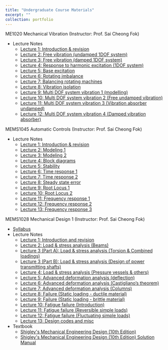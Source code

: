 ```yaml
---
title: "Undergraduate Course Materials"
excerpt: ""
collection: portfolio
---
```


ME1020 Mechanical Vibration (Instructor: Prof. Sai Cheong Fok)
* Lecture Notes
  * [Lecture 1: Introduction & revision](http://jinliuchao.github.io/files/Course_Materials/Undergraduate_Course/ME1020/0ME1020L1.pdf)
  * [Lecture 2: Free vibration (undamped 1DOF system)](http://Liuchao-JIN.github.io/files/Course_Materials/Undergraduate_Course/ME1020/0ME1020L2.pdf)
  * [Lecture 3: Free vibration (damped 1DOF system)](http://Liuchao-JIN.github.io/files/Course_Materials/Undergraduate_Course/ME1020/0ME1020L3.pdf)
  * [Lecture 4: Response to harmonic excitation (1DOF system)](http://Liuchao-JIN.github.io/files/Course_Materials/Undergraduate_Course/ME1020/0ME1020L4.pdf)
  * [Lecture 5: Base excitation](http://Liuchao-JIN.github.io/files/Course_Materials/Undergraduate_Course/ME1020/0ME1020L5.pdf)
  * [Lecture 6: Rotating imbalance](http://Liuchao-JIN.github.io/files/Course_Materials/Undergraduate_Course/ME1020/0ME1020L6.pdf)
  * [Lecture 7: Balancing rotating machines](http://Liuchao-JIN.github.io/files/Course_Materials/Undergraduate_Course/ME1020/0ME1020L7.pdf)
  * [Lecture 8: Vibration isolation](http://Liuchao-JIN.github.io/files/Course_Materials/Undergraduate_Course/ME1020/0ME1020L8.pdf)
  * [Lecture 9: Multi DOF system vibration 1 (modelling)](http://Liuchao-JIN.github.io/files/Course_Materials/Undergraduate_Course/ME1020/0ME1020L9.pdf)
  * [Lecture 10: Multi DOF system vibration 2 (Free undamped vibration)](http://Liuchao-JIN.github.io/files/Course_Materials/Undergraduate_Course/ME1020/0ME1020L10.pdf)
  * [Lecture 11: Multi DOF system vibration 3 (Vibration absorber undamped)](http://Liuchao-JIN.github.io/files/Course_Materials/Undergraduate_Course/ME1020/0ME1020L11.pdf)
  * [Lecture 12: Multi DOF system vibration 4 (Damped vibration absorber)](http://Liuchao-JIN.github.io/files/Course_Materials/Undergraduate_Course/ME1020/0ME1020L12.pdf)

MEMS1045 Automatic Controls (Instructor: Prof. Sai Cheong Fok)
* Lecture Notes
  * [Lecture 1: Introduction & revision](http://Liuchao-JIN.github.io/files/Course_Materials/Undergraduate_Course/MEMS1045/0MEMS1045L1student.pdf)
  * [Lecture 2: Modeling 1](http://Liuchao-JIN.github.io/files/Course_Materials/Undergraduate_Course/MEMS1045/0MEMS1045L2student.pdf)
  * [Lecture 3: Modeling 2](http://Liuchao-JIN.github.io/files/Course_Materials/Undergraduate_Course/MEMS1045/0MEMS1045L3student.pdf)
  * [Lecture 4: Block diagrams](http://Liuchao-JIN.github.io/files/Course_Materials/Undergraduate_Course/MEMS1045/0MEMS1045L4student.pdf)
  * [Lecture 5: Stability](http://Liuchao-JIN.github.io/files/Course_Materials/Undergraduate_Course/MEMS1045/0MEMS1045L5student.pdf)
  * [Lecture 6: Time response 1](http://Liuchao-JIN.github.io/files/Course_Materials/Undergraduate_Course/MEMS1045/0MEMS1045L6student.pdf)
  * [Lecture 7: Time response 2](http://Liuchao-JIN.github.io/files/Course_Materials/Undergraduate_Course/MEMS1045/0MEMS1045L7student.pdf)
  * [Lecture 8: Steady state error](http://Liuchao-JIN.github.io/files/Course_Materials/Undergraduate_Course/MEMS1045/0MEMS1045L8student.pdf)
  * [Lecture 9: Root Locus 1](http://Liuchao-JIN.github.io/files/Course_Materials/Undergraduate_Course/MEMS1045/0MEMS1045L9student.pdf)
  * [Lecture 10: Root Locus 2](http://Liuchao-JIN.github.io/files/Course_Materials/Undergraduate_Course/MEMS1045/0MEMS1045L10student.pdf)
  * [Lecture 11: Frequency response 1](http://Liuchao-JIN.github.io/files/Course_Materials/Undergraduate_Course/MEMS1045/0MEMS1045L11student.pdf)
  * [Lecture 12: Frequency response 2](http://Liuchao-JIN.github.io/files/Course_Materials/Undergraduate_Course/MEMS1045/0MEMS1045L12student.pdf)
  * [Lecture 13: Frequency response 3](http://Liuchao-JIN.github.io/files/Course_Materials/Undergraduate_Course/MEMS1045/0MEMS1045L13student.pdf)


MEMS1028 Mechanical Design 1 (Instructor: Prof. Sai Cheong Fok)
* [Syllabus](http://Liuchao-JIN.github.io/files/Course_Materials/Undergraduate_Course/MEMS1028/MEMS1028_Syllabus.pdf)
* Lecture Notes
  * [Lecture 1: Introduction and revision](http://Liuchao-JIN.github.io/files/Course_Materials/Undergraduate_Course/MEMS1028/MEMS1028L1.pdf)
  * [Lecture 2: Load & stress analysis (Beams)](http://Liuchao-JIN.github.io/files/Course_Materials/Undergraduate_Course/MEMS1028/MEMS1028L2.pdf)
  * [Lecture 3 (Part A): Load & stress analysis (Torsion & Combined loadings)](http://Liuchao-JIN.github.io/files/Course_Materials/Undergraduate_Course/MEMS1028/MEMS1028L3_1.pdf)
  * [Lecture 3 (Part B): Load & stress analysis (Design of power transmitting shafts)](http://Liuchao-JIN.github.io/files/Course_Materials/Undergraduate_Course/MEMS1028/MEMS1028L3_2.pdf)
  * [Lecture 4: Load & stress analysis (Pressure vessels & others)](http://Liuchao-JIN.github.io/files/Course_Materials/Undergraduate_Course/MEMS1028/MEMS1028L4.pdf)
  * [Lecture 5: Advanced deformation analysis (deflection)](http://Liuchao-JIN.github.io/files/Course_Materials/Undergraduate_Course/MEMS1028/MEMS1028L5.pdf)
  * [Lecture 6: Advanced deformation analysis (Castigliano’s theorem)](http://Liuchao-JIN.github.io/files/Course_Materials/Undergraduate_Course/MEMS1028/MEMS1028L6.pdf)
  * [Lecture 7: Advanced deformation analysis (Columns)](http://Liuchao-JIN.github.io/files/Course_Materials/Undergraduate_Course/MEMS1028/MEMS1028L7.pdf)
  * [Lecture 8: Failure (Static loading - ductile material)](http://Liuchao-JIN.github.io/files/Course_Materials/Undergraduate_Course/MEMS1028/MEMS1028L8.pdf)
  * [Lecture 9: Failure (Static loading - brittle material)](http://Liuchao-JIN.github.io/files/Course_Materials/Undergraduate_Course/MEMS1028/MEMS1028L9.pdf)
  * [Lecture 10: Fatigue failure (Introduction)](http://Liuchao-JIN.github.io/files/Course_Materials/Undergraduate_Course/MEMS1028/MEMS1028L10.pdf)
  * [Lecture 11: Fatigue failure (Reversible simple loads)](http://Liuchao-JIN.github.io/files/Course_Materials/Undergraduate_Course/MEMS1028/MEMS1028L11.pdf)
  * [Lecture 12: Fatigue failure (Fluctuating simple loads)](http://Liuchao-JIN.github.io/files/Course_Materials/Undergraduate_Course/MEMS1028/MEMS1028L12.pdf)
  * [Lecture 13: Design codes and misc](http://Liuchao-JIN.github.io/files/Course_Materials/Undergraduate_Course/MEMS1028/MEMS1028L13.pdf)
* Textbook
  * [Shigley's Mechanical Engineering Design (10th Edition)](http://Liuchao-JIN.github.io/files/Course_Materials/Undergraduate_Course/MEMS1028/Mechanical_Engineering_Design_10th_Edition.pdf)
  * [Shigley's Mechanical Engineering Design (10th Edition) Solution Manual](http://Liuchao-JIN.github.io/files/Course_Materials/Undergraduate_Course/MEMS1028/Mechanical_Engineering_Design_10th_Edition_Solution_Manual.pdf)
